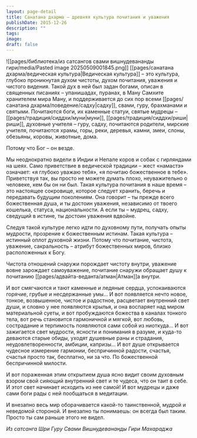 ```yaml
---
layout: page-detail
title: Санатана дхарма – древняя культура почитания и уважения
publishDate: 2015-12-26
description: ""
tags: 
image: 
draft: false
---
```

![[pages/библиотека/из сатсангов свами вишнудевананды гири/media/Pasted image 20250509001845.png]]
[[pages/санатана дхарма/ведическая культура|Ведическая культура]] – это культура, глубоко проникнутая духом чистоты, духом почитания, уважения и чистого видения. Такой дух в ней был задан богами, описан в священных писаниях – упанишадах, пуранах, в Ману Самхите хранителем мира Ману, и поддерживается до сих пор всеми [[pages/санатана дхарма/поведение/садху|садху]], свами, гуру, брахманами и святыми. Почитаются боги, их каменные статуи, святые мудрецы – [[pages/традиция/сиддхи/муни|муни]], [[pages/традиция/сиддхи/риши|риши]], духовные учителя – гуру, садху, почитаются родители, мирские учителя, почитаются храмы, горы, реки, деревья, камни, змеи, слоны, обезьяны, коровы, животные, дома.

Потому что Бог – он везде.

Мы неоднократно видели в Индии и Непале коров и собак с гирляндами на шеях. Само приветствие в ведической традиции – жест «намастэ» означает: «я глубоко уважаю тебя», «я почитаю божественное в тебе». Приветствуя так, вы просто не можете думать плохо, неуважительно о человеке, кем бы он ни был. Такая культура почитания в наше время – это настоящее сокровище, которое следует хранить, беречь и передавать будущим поколениям. Она говорит – ты прежде всего божественная душа, и ты достоин уважения, независимо от твоего кошелька, статуса, национальности. А если ты – мудрец, садху, сведущий в истине, ты достоин уважения вдвойне.

Следуя такой культуре легко идти по духовному пути, получать опыты мудрости, прозрение к божественным истинам. Такая культура – истинный оплот духовной жизни. Потому что почитание, чистота, уважение, сакральность – атрибут божественных миров, близко расположенных к Богу.

Чистота отношений снаружи порождает чистоту внутри, уважение вовне зарождает самоуважение, почитание снаружи обращает душу к почитанию [[pages/адвайта-веданта/атман|Атман]]а внутри. 

И вот смягчаются и тают каменные и ледяные сердца, успокаиваются горячие, грубые и несдержанные умы... И вот появляется нечто новое, тонкое, возвышенное, чистое и радостное, расцветает внутренний свет души, и словно у нее появляются крылья, и она воспаряет над миром материальной суеты, и вот пробуждаются божества в каналах тонкого тела, вот речь становится гармоничной и мягкой, вот любовь, сострадание и терпимость появляются сами собой из ниоткуда... И вот зажигается свет мудрости, ясности и понимания в разуме, и куда-то деваются старые обиды, уходят душевные раны и страдания, неудовлетворенности, амбиции, капризы... И вот душе открывается чудесное измерение гармонии, беспричинной радости, счастья, счастья просто так, бесплатно, ни за что. По божественной беспричинной милости.

И вот пораженная этим открытием душа ясно видит своим духовным взором свой сияющий внутренний свет и те чудеса, что он таит в себе. И этот свет начинает исходить из нее самой! И вот мудрецы и даже сами боги рады с ней пообщаться в медитации.

И внезапно весь мир оборачивается какой-то таинственной, мудрой и неведомой стороной. И внезапно ты понимаешь: он всегда был таким. Просто ты сам раньше этого не видел.

*Из сатсанга Шри Гуру Свами Вишнудевананды Гири Махараджа*

